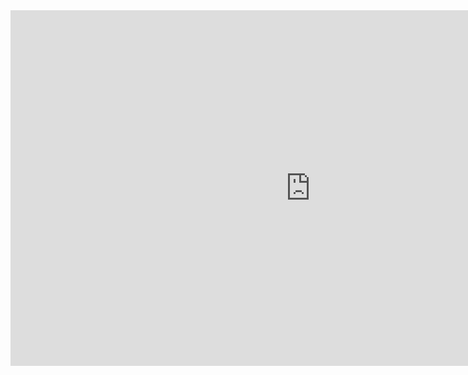 <iframe src="https://docs.google.com/presentation/d/e/2PACX-1vSaZcZils78dygLf_tYDvzrB8b03tpp3KbM1VLW_UesS2zTen_Ys4oj1ErOn764oR95LZyuvLyrh3zy/embed?start=false&loop=false&delayms=3000" frameborder="0" width="960" height="569" allowfullscreen="true" mozallowfullscreen="true" webkitallowfullscreen="true"></iframe>

